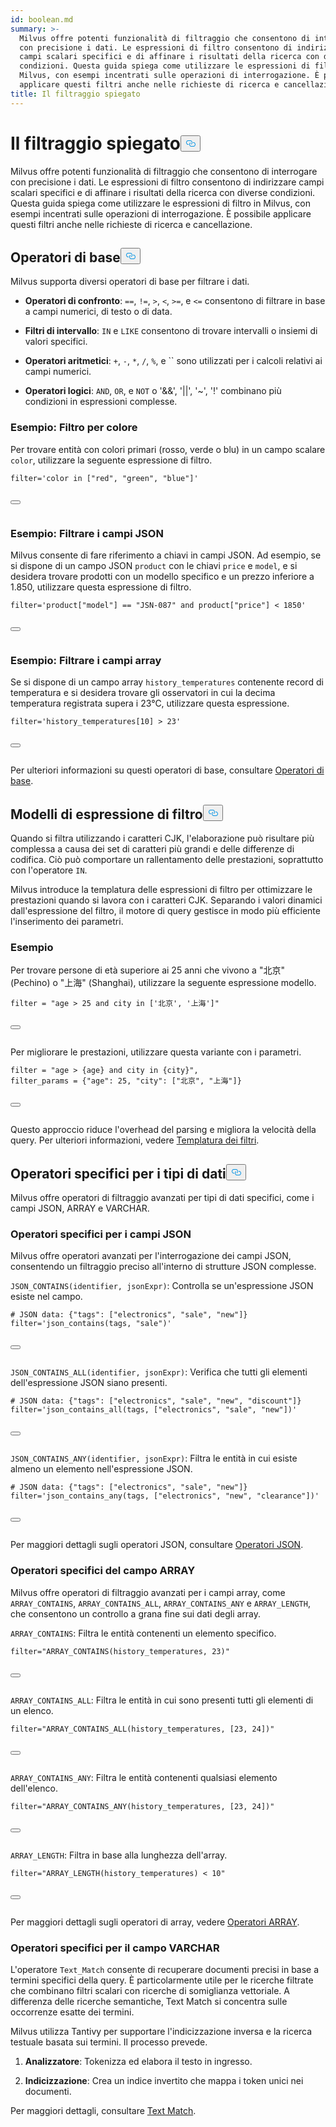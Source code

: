 ```yaml
---
id: boolean.md
summary: >-
  Milvus offre potenti funzionalità di filtraggio che consentono di interrogare
  con precisione i dati. Le espressioni di filtro consentono di indirizzare
  campi scalari specifici e di affinare i risultati della ricerca con diverse
  condizioni. Questa guida spiega come utilizzare le espressioni di filtro in
  Milvus, con esempi incentrati sulle operazioni di interrogazione. È possibile
  applicare questi filtri anche nelle richieste di ricerca e cancellazione.
title: Il filtraggio spiegato
---
```

<h1 id="Filtering-Explained​" class="common-anchor-header">Il filtraggio spiegato<button data-href="#Filtering-Explained​" class="anchor-icon" translate="no">
      <svg translate="no"
        aria-hidden="true"
        focusable="false"
        height="20"
        version="1.1"
        viewBox="0 0 16 16"
        width="16"
      >
        <path
          fill="#0092E4"
          fill-rule="evenodd"
          d="M4 9h1v1H4c-1.5 0-3-1.69-3-3.5S2.55 3 4 3h4c1.45 0 3 1.69 3 3.5 0 1.41-.91 2.72-2 3.25V8.59c.58-.45 1-1.27 1-2.09C10 5.22 8.98 4 8 4H4c-.98 0-2 1.22-2 2.5S3 9 4 9zm9-3h-1v1h1c1 0 2 1.22 2 2.5S13.98 12 13 12H9c-.98 0-2-1.22-2-2.5 0-.83.42-1.64 1-2.09V6.25c-1.09.53-2 1.84-2 3.25C6 11.31 7.55 13 9 13h4c1.45 0 3-1.69 3-3.5S14.5 6 13 6z"
        ></path>
      </svg>
    </button></h1><p>Milvus offre potenti funzionalità di filtraggio che consentono di interrogare con precisione i dati. Le espressioni di filtro consentono di indirizzare campi scalari specifici e di affinare i risultati della ricerca con diverse condizioni. Questa guida spiega come utilizzare le espressioni di filtro in Milvus, con esempi incentrati sulle operazioni di interrogazione. È possibile applicare questi filtri anche nelle richieste di ricerca e cancellazione.</p>
<h2 id="Basic-operators​" class="common-anchor-header">Operatori di base<button data-href="#Basic-operators​" class="anchor-icon" translate="no">
      <svg translate="no"
        aria-hidden="true"
        focusable="false"
        height="20"
        version="1.1"
        viewBox="0 0 16 16"
        width="16"
      >
        <path
          fill="#0092E4"
          fill-rule="evenodd"
          d="M4 9h1v1H4c-1.5 0-3-1.69-3-3.5S2.55 3 4 3h4c1.45 0 3 1.69 3 3.5 0 1.41-.91 2.72-2 3.25V8.59c.58-.45 1-1.27 1-2.09C10 5.22 8.98 4 8 4H4c-.98 0-2 1.22-2 2.5S3 9 4 9zm9-3h-1v1h1c1 0 2 1.22 2 2.5S13.98 12 13 12H9c-.98 0-2-1.22-2-2.5 0-.83.42-1.64 1-2.09V6.25c-1.09.53-2 1.84-2 3.25C6 11.31 7.55 13 9 13h4c1.45 0 3-1.69 3-3.5S14.5 6 13 6z"
        ></path>
      </svg>
    </button></h2><p>Milvus supporta diversi operatori di base per filtrare i dati.</p>
<ul>
<li><p><strong>Operatori di confronto</strong>: <code translate="no">==</code>, <code translate="no">!=</code>, <code translate="no">&gt;</code>, <code translate="no">&lt;</code>, <code translate="no">&gt;=</code>, e <code translate="no">&lt;=</code> consentono di filtrare in base a campi numerici, di testo o di data.</p></li>
<li><p><strong>Filtri di intervallo</strong>: <code translate="no">IN</code> e <code translate="no">LIKE</code> consentono di trovare intervalli o insiemi di valori specifici.</p></li>
<li><p><strong>Operatori aritmetici</strong>: <code translate="no">+</code>, <code translate="no">-</code>, <code translate="no">*</code>, <code translate="no">/</code>, <code translate="no">%</code>, e `` sono utilizzati per i calcoli relativi ai campi numerici.</p></li>
<li><p><strong>Operatori logici</strong>: <code translate="no">AND</code>, <code translate="no">OR</code>, e <code translate="no">NOT</code> o '&amp;&amp;', '||', '~', '!' combinano più condizioni in espressioni complesse.</p></li>
</ul>
<h3 id="Example-Filtering-by-Color​" class="common-anchor-header">Esempio: Filtro per colore</h3><p>Per trovare entità con colori primari (rosso, verde o blu) in un campo scalare <code translate="no">color</code>, utilizzare la seguente espressione di filtro.</p>
<pre><code translate="no" class="language-python"><span class="hljs-built_in">filter</span>=<span class="hljs-string">&#x27;color in [&quot;red&quot;, &quot;green&quot;, &quot;blue&quot;]&#x27;</span>​

<button class="copy-code-btn"></button></code></pre>
<h3 id="Example-Filtering-JSON-Fields​" class="common-anchor-header">Esempio: Filtrare i campi JSON</h3><p>Milvus consente di fare riferimento a chiavi in campi JSON. Ad esempio, se si dispone di un campo JSON <code translate="no">product</code> con le chiavi <code translate="no">price</code> e <code translate="no">model</code>, e si desidera trovare prodotti con un modello specifico e un prezzo inferiore a 1.850, utilizzare questa espressione di filtro.</p>
<pre><code translate="no" class="language-python"><span class="hljs-built_in">filter</span>=<span class="hljs-string">&#x27;product[&quot;model&quot;] == &quot;JSN-087&quot; and product[&quot;price&quot;] &lt; 1850&#x27;</span>​

<button class="copy-code-btn"></button></code></pre>
<h3 id="Example-Filtering-Array-Fields​" class="common-anchor-header">Esempio: Filtrare i campi array</h3><p>Se si dispone di un campo array <code translate="no">history_temperatures</code> contenente record di temperatura e si desidera trovare gli osservatori in cui la decima temperatura registrata supera i 23°C, utilizzare questa espressione.</p>
<pre><code translate="no" class="language-python"><span class="hljs-built_in">filter</span>=<span class="hljs-string">&#x27;history_temperatures[10] &gt; 23&#x27;</span>​

<button class="copy-code-btn"></button></code></pre>
<p>Per ulteriori informazioni su questi operatori di base, consultare <a href="/docs/it/basic-operators.md">Operatori di base</a>.</p>
<h2 id="Filter-expression-templates​" class="common-anchor-header">Modelli di espressione di filtro<button data-href="#Filter-expression-templates​" class="anchor-icon" translate="no">
      <svg translate="no"
        aria-hidden="true"
        focusable="false"
        height="20"
        version="1.1"
        viewBox="0 0 16 16"
        width="16"
      >
        <path
          fill="#0092E4"
          fill-rule="evenodd"
          d="M4 9h1v1H4c-1.5 0-3-1.69-3-3.5S2.55 3 4 3h4c1.45 0 3 1.69 3 3.5 0 1.41-.91 2.72-2 3.25V8.59c.58-.45 1-1.27 1-2.09C10 5.22 8.98 4 8 4H4c-.98 0-2 1.22-2 2.5S3 9 4 9zm9-3h-1v1h1c1 0 2 1.22 2 2.5S13.98 12 13 12H9c-.98 0-2-1.22-2-2.5 0-.83.42-1.64 1-2.09V6.25c-1.09.53-2 1.84-2 3.25C6 11.31 7.55 13 9 13h4c1.45 0 3-1.69 3-3.5S14.5 6 13 6z"
        ></path>
      </svg>
    </button></h2><p>Quando si filtra utilizzando i caratteri CJK, l'elaborazione può risultare più complessa a causa dei set di caratteri più grandi e delle differenze di codifica. Ciò può comportare un rallentamento delle prestazioni, soprattutto con l'operatore <code translate="no">IN</code>.</p>
<p>Milvus introduce la templatura delle espressioni di filtro per ottimizzare le prestazioni quando si lavora con i caratteri CJK. Separando i valori dinamici dall'espressione del filtro, il motore di query gestisce in modo più efficiente l'inserimento dei parametri.</p>
<h3 id="Example​" class="common-anchor-header">Esempio</h3><p>Per trovare persone di età superiore ai 25 anni che vivono a "北京" (Pechino) o "上海" (Shanghai), utilizzare la seguente espressione modello.</p>
<pre><code translate="no" class="language-python"><span class="hljs-built_in">filter</span> = <span class="hljs-string">&quot;age &gt; 25 and city in [&#x27;北京&#x27;, &#x27;上海&#x27;]&quot;</span>​

<button class="copy-code-btn"></button></code></pre>
<p>Per migliorare le prestazioni, utilizzare questa variante con i parametri.</p>
<pre><code translate="no" class="language-python"><span class="hljs-built_in">filter</span> = <span class="hljs-string">&quot;age &gt; {age} and city in {city}&quot;</span>,​
filter_params = {<span class="hljs-string">&quot;age&quot;</span>: <span class="hljs-number">25</span>, <span class="hljs-string">&quot;city&quot;</span>: [<span class="hljs-string">&quot;北京&quot;</span>, <span class="hljs-string">&quot;上海&quot;</span>]}​

<button class="copy-code-btn"></button></code></pre>
<p>Questo approccio riduce l'overhead del parsing e migliora la velocità della query. Per ulteriori informazioni, vedere <a href="/docs/it/filtering-templating.md">Templatura dei filtri</a>.</p>
<h2 id="Data-type-specific-operators​" class="common-anchor-header">Operatori specifici per i tipi di dati<button data-href="#Data-type-specific-operators​" class="anchor-icon" translate="no">
      <svg translate="no"
        aria-hidden="true"
        focusable="false"
        height="20"
        version="1.1"
        viewBox="0 0 16 16"
        width="16"
      >
        <path
          fill="#0092E4"
          fill-rule="evenodd"
          d="M4 9h1v1H4c-1.5 0-3-1.69-3-3.5S2.55 3 4 3h4c1.45 0 3 1.69 3 3.5 0 1.41-.91 2.72-2 3.25V8.59c.58-.45 1-1.27 1-2.09C10 5.22 8.98 4 8 4H4c-.98 0-2 1.22-2 2.5S3 9 4 9zm9-3h-1v1h1c1 0 2 1.22 2 2.5S13.98 12 13 12H9c-.98 0-2-1.22-2-2.5 0-.83.42-1.64 1-2.09V6.25c-1.09.53-2 1.84-2 3.25C6 11.31 7.55 13 9 13h4c1.45 0 3-1.69 3-3.5S14.5 6 13 6z"
        ></path>
      </svg>
    </button></h2><p>Milvus offre operatori di filtraggio avanzati per tipi di dati specifici, come i campi JSON, ARRAY e VARCHAR.</p>
<h3 id="JSON-field-specific-operators​" class="common-anchor-header">Operatori specifici per i campi JSON</h3><p>Milvus offre operatori avanzati per l'interrogazione dei campi JSON, consentendo un filtraggio preciso all'interno di strutture JSON complesse.</p>
<p><code translate="no">JSON_CONTAINS(identifier, jsonExpr)</code>: Controlla se un'espressione JSON esiste nel campo.</p>
<pre><code translate="no" class="language-python"># JSON data: {<span class="hljs-string">&quot;tags&quot;</span>: [<span class="hljs-string">&quot;electronics&quot;</span>, <span class="hljs-string">&quot;sale&quot;</span>, <span class="hljs-string">&quot;new&quot;</span>]}​
filter=<span class="hljs-string">&#x27;json_contains(tags, &quot;sale&quot;)&#x27;</span>​

<button class="copy-code-btn"></button></code></pre>
<p><code translate="no">JSON_CONTAINS_ALL(identifier, jsonExpr)</code>: Verifica che tutti gli elementi dell'espressione JSON siano presenti.</p>
<pre><code translate="no" class="language-python"># JSON data: {<span class="hljs-string">&quot;tags&quot;</span>: [<span class="hljs-string">&quot;electronics&quot;</span>, <span class="hljs-string">&quot;sale&quot;</span>, <span class="hljs-string">&quot;new&quot;</span>, <span class="hljs-string">&quot;discount&quot;</span>]}​
filter=<span class="hljs-string">&#x27;json_contains_all(tags, [&quot;electronics&quot;, &quot;sale&quot;, &quot;new&quot;])&#x27;</span>​

<button class="copy-code-btn"></button></code></pre>
<p><code translate="no">JSON_CONTAINS_ANY(identifier, jsonExpr)</code>: Filtra le entità in cui esiste almeno un elemento nell'espressione JSON.</p>
<pre><code translate="no" class="language-python"># JSON data: {<span class="hljs-string">&quot;tags&quot;</span>: [<span class="hljs-string">&quot;electronics&quot;</span>, <span class="hljs-string">&quot;sale&quot;</span>, <span class="hljs-string">&quot;new&quot;</span>]}​
filter=<span class="hljs-string">&#x27;json_contains_any(tags, [&quot;electronics&quot;, &quot;new&quot;, &quot;clearance&quot;])&#x27;</span>​

<button class="copy-code-btn"></button></code></pre>
<p>Per maggiori dettagli sugli operatori JSON, consultare <a href="/docs/it/json-operators.md">Operatori JSON</a>.</p>
<h3 id="ARRAY-field-specific-operators​" class="common-anchor-header">Operatori specifici del campo ARRAY</h3><p>Milvus offre operatori di filtraggio avanzati per i campi array, come <code translate="no">ARRAY_CONTAINS</code>, <code translate="no">ARRAY_CONTAINS_ALL</code>, <code translate="no">ARRAY_CONTAINS_ANY</code> e <code translate="no">ARRAY_LENGTH</code>, che consentono un controllo a grana fine sui dati degli array.</p>
<p><code translate="no">ARRAY_CONTAINS</code>: Filtra le entità contenenti un elemento specifico.</p>
<pre><code translate="no" class="language-python"><span class="hljs-built_in">filter</span>=<span class="hljs-string">&quot;ARRAY_CONTAINS(history_temperatures, 23)&quot;</span>​

<button class="copy-code-btn"></button></code></pre>
<p><code translate="no">ARRAY_CONTAINS_ALL</code>: Filtra le entità in cui sono presenti tutti gli elementi di un elenco.</p>
<pre><code translate="no" class="language-python"><span class="hljs-built_in">filter</span>=<span class="hljs-string">&quot;ARRAY_CONTAINS_ALL(history_temperatures, [23, 24])&quot;</span>​

<button class="copy-code-btn"></button></code></pre>
<p><code translate="no">ARRAY_CONTAINS_ANY</code>: Filtra le entità contenenti qualsiasi elemento dell'elenco.</p>
<pre><code translate="no" class="language-python"><span class="hljs-built_in">filter</span>=<span class="hljs-string">&quot;ARRAY_CONTAINS_ANY(history_temperatures, [23, 24])&quot;</span>​

<button class="copy-code-btn"></button></code></pre>
<p><code translate="no">ARRAY_LENGTH</code>: Filtra in base alla lunghezza dell'array.</p>
<pre><code translate="no" class="language-python"><span class="hljs-built_in">filter</span>=<span class="hljs-string">&quot;ARRAY_LENGTH(history_temperatures) &lt; 10&quot;</span>​

<button class="copy-code-btn"></button></code></pre>
<p>Per maggiori dettagli sugli operatori di array, vedere <a href="/docs/it/array-operators.md">Operatori ARRAY</a>.</p>
<h3 id="VARCHAR-field-specific-operators​" class="common-anchor-header">Operatori specifici per il campo VARCHAR</h3><p>L'operatore <code translate="no">Text_Match</code> consente di recuperare documenti precisi in base a termini specifici della query. È particolarmente utile per le ricerche filtrate che combinano filtri scalari con ricerche di somiglianza vettoriale. A differenza delle ricerche semantiche, Text Match si concentra sulle occorrenze esatte dei termini.</p>
<p>Milvus utilizza Tantivy per supportare l'indicizzazione inversa e la ricerca testuale basata sui termini. Il processo prevede.</p>
<ol>
<li><p><strong>Analizzatore</strong>: Tokenizza ed elabora il testo in ingresso.</p></li>
<li><p><strong>Indicizzazione</strong>: Crea un indice invertito che mappa i token unici nei documenti.</p></li>
</ol>
<p>Per maggiori dettagli, consultare <a href="/docs/it/keyword-match.md">Text Match</a>.</p>
